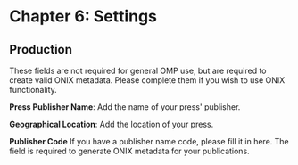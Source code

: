 # Chapter 6: Settings
## Production

These fields are not required for general OMP use, but are required to create valid ONIX metadata. Please complete them if you wish to use ONIX functionality.

**Press Publisher Name**: Add the name of your press' publisher.

**Geographical Location**: Add the location of your press.

**Publisher Code** If you have a publisher name code, please fill it in here. The field is required to generate ONIX metadata for your publications.